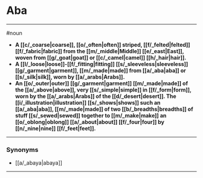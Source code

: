 # Aba
---
#noun
- **A [[c/_coarse|coarse]], [[o/_often|often]] striped, [[f/_felted|felted]] [[f/_fabric|fabric]] from the [[m/_middle|Middle]] [[e/_east|East]], woven from [[g/_goat|goat]] or [[c/_camel|camel]] [[h/_hair|hair]].**
- **A [[l/_loose|loose]]-[[f/_fitting|fitting]] [[s/_sleeveless|sleeveless]] [[g/_garment|garment]], [[m/_made|made]] from [[a/_aba|aba]] or [[s/_silk|silk]], worn by [[a/_arabs|Arabs]].**
- **An [[o/_outer|outer]] [[g/_garment|garment]] [[m/_made|made]] of the [[a/_above|above]], very [[s/_simple|simple]] in [[f/_form|form]], worn by the [[a/_arabs|Arabs]] of the [[d/_desert|desert]]. The [[i/_illustration|illustration]] [[s/_shows|shows]] such an [[a/_aba|aba]], [[m/_made|made]] of two [[b/_breadths|breadths]] of stuff [[s/_sewed|sewed]] together to [[m/_make|make]] an [[o/_oblong|oblong]] [[a/_about|about]] [[f/_four|four]] by [[n/_nine|nine]] [[f/_feet|feet]].**
---
### Synonyms
- [[a/_abaya|abaya]]
---
